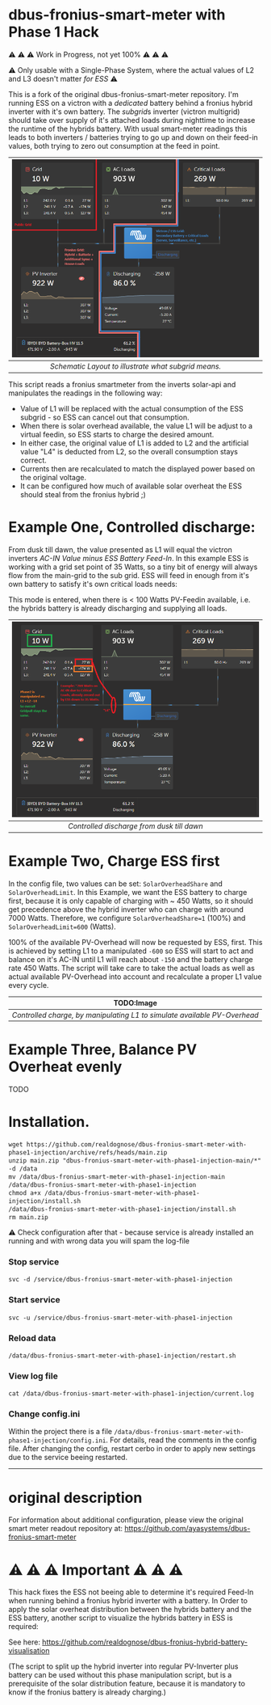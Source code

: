 # dbus-fronius-smart-meter with Phase 1 Hack

⚠️ ⚠️ ⚠️ Work in Progress, not yet 100% ⚠️ ⚠️ ⚠️ 

⚠️ Only usable with a Single-Phase System, where the actual values of L2 and L3 doesn't matter *for ESS* ⚠️

This is a fork of the original dbus-fronius-smart-meter repository. I'm running ESS on a victron with a *dedicated* battery behind
a fronius hybrid inverter with it's own battery. The *subgrid*s inverter (victron multigrid) should take over supply of it's attached loads during
nighttime to increase the runtime of the hybrids battery. With usual smart-meter readings this leads to both inverters / batteries
trying to go up and down on their feed-in values, both trying to zero out consumption at the feed in point. 

| ![image](https://github.com/realdognose/dbus-fronius-smart-meter-with-phase1-injection/blob/main/img/Schema.png) | 
|:--:| 
| *Schematic Layout to illustrate what subgrid means.* |


This script reads a fronius smartmeter from the inverts solar-api and manipulates the readings in the following way: 

- Value of L1 will be replaced with the actual consumption of the ESS subgrid - so ESS can cancel out that consumption. 
- When there is solar overhead available, the value L1 will be adjust to a virtual feedin, so ESS starts to charge the desired amount. 
- In either case, the original value of L1 is added to L2 and the artificial value "L4" is deducted from L2, so the overall consumption stays correct. 
- Currents then are recalculated to match the displayed power based on the original voltage. 
- It can be configured how much of available solar overheat the ESS should steal from the fronius hybrid ;)

# Example One, Controlled discharge: 
From dusk till dawn, the value presented as L1 will equal the victron inverters *AC-IN Value minus ESS Battery Feed-In*. In this example ESS is working 
with a grid set point of 35 Watts, so a tiny bit of energy will always flow from the main-grid to the sub grid. ESS will feed in enough from it's own 
battery to satisfy it's own critical loads needs: 

This mode is entered, when there is < 100 Watts PV-Feedin available, i.e. the hybrids battery is already discharging and supplying all loads. 

| ![image](https://github.com/realdognose/dbus-fronius-smart-meter-with-phase1-injection/blob/main/img/ControlledDischarge.png) | 
|:--:| 
| *Controlled discharge from dusk till dawn* |

# Example Two, Charge ESS first
In the config file, two values can be set: `SolarOverheadShare` and `SolarOverheadLimit`. In this Example, we want the ESS battery to charge
first, because it is only capable of charging with ~ 450 Watts, so it should get precedence above the hybrid inverter who can charge with around
7000 Watts. Therefore, we configure `SolarOverheadShare=1` (100%)  and `SolarOverheadLimit=600` (Watts). 

100% of the available PV-Overhead will now be requested by ESS, first. This is achieved by setting L1 to a manipulated `-600` so ESS will start to 
act and balance on it's AC-IN until L1 will reach about `-150` and the battery charge rate 450 Watts. The script will take care to take the actual 
loads as well as actual available PV-Overhead into account and recalculate a proper L1 value every cycle.

| TODO:Image | 
|:--:| 
| *Controlled charge, by manipulating L1 to simulate available PV-Overhead* |

# Example Three, Balance PV Overheat evenly

TODO

# Installation.

```
wget https://github.com/realdognose/dbus-fronius-smart-meter-with-phase1-injection/archive/refs/heads/main.zip
unzip main.zip "dbus-fronius-smart-meter-with-phase1-injection-main/*" -d /data
mv /data/dbus-fronius-smart-meter-with-phase1-injection-main /data/dbus-fronius-smart-meter-with-phase1-injection
chmod a+x /data/dbus-fronius-smart-meter-with-phase1-injection/install.sh
/data/dbus-fronius-smart-meter-with-phase1-injection/install.sh
rm main.zip
```
⚠️ Check configuration after that - because service is already installed an running and with wrong data you will spam the log-file
### Stop service
```
svc -d /service/dbus-fronius-smart-meter-with-phase1-injection
```
### Start service
```
svc -u /service/dbus-fronius-smart-meter-with-phase1-injection
```
### Reload data
```
/data/dbus-fronius-smart-meter-with-phase1-injection/restart.sh
```
### View log file
```
cat /data/dbus-fronius-smart-meter-with-phase1-injection/current.log
```
### Change config.ini
Within the project there is a file `/data/dbus-fronius-smart-meter-with-phase1-injection/config.ini`. For details, read the comments in the config file.
After changing the config, restart cerbo in order to apply new settings due to the service beeing restarted. 

---

# original description

For information about additional configuration, please view the original smart meter readout repository at: 
https://github.com/ayasystems/dbus-fronius-smart-meter
 
# ⚠️ ⚠️ ⚠️ Important ⚠️ ⚠️ ⚠️ 
This hack fixes the ESS not beeing able to determine it's required Feed-In when running behind a fronius hybrid inverter with a battery. 
In Order to apply the solar overheat distribution between the hybrids battery and the ESS battery, another script to visualize the hybrids
battery in ESS is required: 

See here: https://github.com/realdognose/dbus-fronius-hybrid-battery-visualisation

(The script to split up the hybrid inverter into regular PV-Inverter plus battery can be used without this phase manipulation script, but is 
a prerequisite of the solar distribution feature, because it is mandatory to know if the fronius battery is already charging.)
